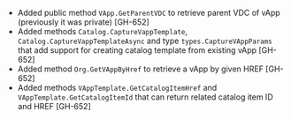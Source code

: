 * Added public method `VApp.GetParentVDC` to retrieve parent VDC of vApp (previously it was private)
  [GH-652]
* Added methods `Catalog.CaptureVappTemplate`, `Catalog.CaptureVappTemplateAsync` and type
  `types.CaptureVAppParams` that add support for creating catalog template from existing vApp
  [GH-652]
* Added method `Org.GetVAppByHref` to retrieve a vApp by given HREF [GH-652]
* Added methods `VAppTemplate.GetCatalogItemHref` and `VAppTemplate.GetCatalogItemId` that can return
  related catalog item ID and HREF [GH-652]
